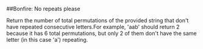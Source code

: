 ##Bonfire: No repeats please

Return the number of total permutations of the provided string that don't have repeated consecutive letters.For example, 'aab' should return 2 because it has 6 total permutations, but only 2 of them don't have the same letter (in this case 'a') repeating.
